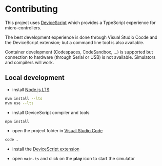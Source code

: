 
# Contributing

This project uses [DeviceScript](https://microsoft.github.io/devicescript/)
which provides a TypeScript experience for micro-controllers. 

The best development experience is done through Visual Studio Cocde and the DeviceScript extension;
but a command line tool is also available.

Container development (Codespaces, CodeSandbox, ...)
is supported but connection to hardware (through Serial or USB) is not available.
Simulators and compilers will work.


## Local development

-  install [Node.js LTS](https://nodejs.org/en/download)

```bash
nvm install --lts
nvm use --lts
```

-  install DeviceScript compiler and tools

```bash
npm install
```

- open the project folder in [Visual Studio Code](https://code.visualstudio.com/)

```bash
code .
```

- install the [DeviceScript extension](https://microsoft.github.io/devicescript/getting-started/vscode)

- open `main.ts` and click on the **play** icon to start the simulator

